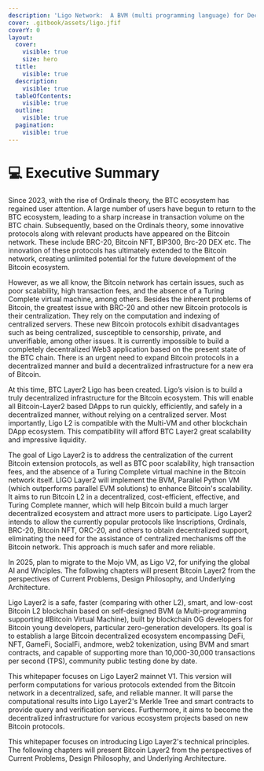 ```yaml
---
description: 'Ligo Network:  A BVM (multi programming language) for Decentralized Computing'
cover: .gitbook/assets/ligo.jfif
coverY: 0
layout:
  cover:
    visible: true
    size: hero
  title:
    visible: true
  description:
    visible: true
  tableOfContents:
    visible: true
  outline:
    visible: true
  pagination:
    visible: true
---
```


# 💻 Executive Summary

&#x20;      Since 2023, with the rise of Ordinals theory, the BTC ecosystem has regained user attention. A large number of users have begun to return to the BTC ecosystem, leading to a sharp increase in transaction volume on the BTC chain. Subsequently, based on the Ordinals theory, some innovative protocols along with relevant products have appeared on the Bitcoin network. These include BRC-20, Bitcoin NFT, BIP300, Brc-20 DEX etc. The innovation of these protocols has ultimately extended to the Bitcoin network, creating unlimited potential for the future development of the Bitcoin ecosystem.

&#x20;     However, as we all know, the Bitcoin network has certain issues, such as poor scalability, high transaction fees, and the absence of a Turing Complete virtual machine, among others. Besides the inherent problems of Bitcoin, the greatest issue with BRC-20 and other new Bitcoin protocols is their centralization. They rely on the computation and indexing of centralized servers. These new Bitcoin protocols exhibit disadvantages such as being centralized, susceptible to censorship, private, and unverifiable, among other issues. It is currently impossible to build a completely decentralized Web3 application based on the present state of the BTC chain. There is an urgent need to expand Bitcoin protocols in a decentralized manner and build a decentralized infrastructure for a new era of Bitcoin.

&#x20;       At this time, BTC Layer2 Ligo has been created. Ligo’s vision is to build a truly decentralized infrastructure for the Bitcoin ecosystem. This will enable all Bitcoin-Layer2 based DApps to run quickly, efficiently, and safely in a decentralized manner, without relying on a centralized server. Most importantly, Ligo L2 is compatible with the Multi-VM and other blockchain DApp ecosystem. This compatibility will afford BTC Layer2 great scalability and impressive liquidity.

&#x20;      The goal of Ligo Layer2 is to address the centralization of the current Bitcoin extension protocols, as well as BTC poor scalability, high transaction fees, and the absence of a Turing Complete virtual machine in the Bitcoin network itself. LIGO Layer2 will implement the BVM, Parallel Python VM (which outperforms parallel EVM solutions) to enhance Bitcoin's scalability. It aims to run Bitcoin L2 in a decentralized, cost-efficient, effective, and Turing Complete manner, which will help Bitcoin build a much larger decentralized ecosystem and attract more users to participate. Ligo Layer2 intends to allow the currently popular protocols like Inscriptions, Ordinals, BRC-20, Bitcoin NFT, ORC-20, and others to obtain decentralized support, eliminating the need for the assistance of centralized mechanisms off the Bitcoin network. This approach is much safer and more reliable.

&#x20;        In 2025, plan to migrate to the Mojo VM, as Ligo V2, for unifying the global AI and Wnciples. The following chapters will present Bitcoin Layer2 from the perspectives of Current Problems, Design Philosophy, and Underlying Architecture.

&#x20;       Ligo Layer2 is a safe, faster (comparing with other L2), smart, and low-cost Bitcoin L2 blockchain based on self-designed BVM (a Multi-programming supporting #Bitcoin Virtual Machine), built by blockchain OG developers for Bitcoin young developers, particular zero-generation developers. Its goal is to establish a large Bitcoin decentralized ecosystem encompassing DeFi, NFT, GameFi, SocialFi, andmore, web2 tokenization, using BVM and smart contracts, and capable of supporting more than 10,000-30,000 transactions per second (TPS), community public testing done by date.

&#x20;      This whitepaper focuses on Ligo Layer2 mainnet V1. This version will perform computations for various protocols extended from the Bitcoin network in a decentralized, safe, and reliable manner. It will parse the computational results into Ligo Layer2's Merkle Tree and smart contracts to provide query and verification services. Furthermore, it aims to become the decentralized infrastructure for various ecosystem projects based on new Bitcoin protocols.

&#x20;      This whitepaper focuses on introducing Ligo Layer2's technical principles. The following chapters will present Bitcoin Layer2 from the perspectives of Current Problems, Design Philosophy, and Underlying Architecture.
